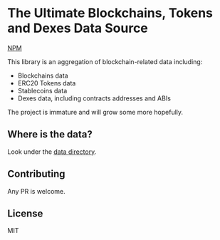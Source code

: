 # The Ultimate Blockchains, Tokens and Dexes Data Source

[NPM](https://www.npmjs.com/package/ultimate-token-list)

This library is an aggregation of blockchain-related data including:
- Blockchains data
- ERC20 Tokens data
- Stablecoins data
- Dexes data, including contracts addresses and ABIs

The project is immature and will grow some more hopefully.

## Where is the data?

Look under the [data directory](https://github.com/dherault/ultimate-token-list/tree/main/data).

## Contributing

Any PR is welcome.

## License

MIT
